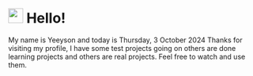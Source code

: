  <h1>
    <img src="https://emojis.slackmojis.com/emojis/images/1643510097/45343/hi.gif?1643510097" width="30"/> 
    Hello!
 </h1>
 <p>
    My name is Yeeyson and today is Thursday, 3 October 2024
    Thanks for visiting my profile, I have some test projects going on others are done learning projects and others are real projects.
    Feel free to watch and use them.
 </p>